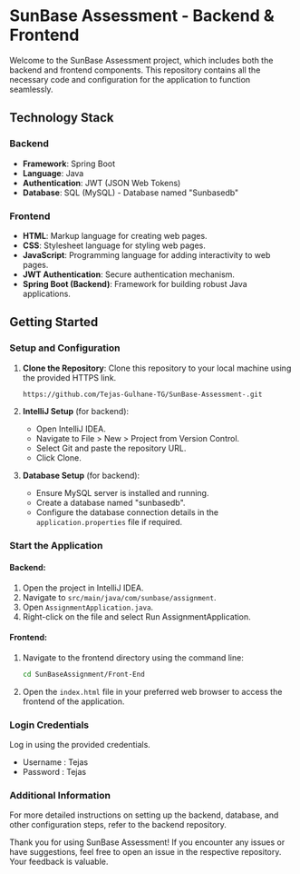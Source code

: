 # SunBase Assessment - Backend & Frontend

Welcome to the SunBase Assessment project, which includes both the backend and frontend components. This repository contains all the necessary code and configuration for the application to function seamlessly.

## Technology Stack

### Backend
* **Framework**: Spring Boot
* **Language**: Java
* **Authentication**: JWT (JSON Web Tokens)
* **Database**: SQL (MySQL) - Database named "Sunbasedb"

### Frontend
* **HTML**: Markup language for creating web pages.
* **CSS**: Stylesheet language for styling web pages.
* **JavaScript**: Programming language for adding interactivity to web pages.
* **JWT Authentication**: Secure authentication mechanism.
* **Spring Boot (Backend)**: Framework for building robust Java applications.

## Getting Started

### Setup and Configuration

1. **Clone the Repository**: Clone this repository to your local machine using the provided HTTPS link.

    ```bash
    https://github.com/Tejas-Gulhane-TG/SunBase-Assessment-.git
    ```

2. **IntelliJ Setup** (for backend):
    * Open IntelliJ IDEA.
    * Navigate to File > New > Project from Version Control.
    * Select Git and paste the repository URL.
    * Click Clone.

3. **Database Setup** (for backend):
    * Ensure MySQL server is installed and running.
    * Create a database named "sunbasedb".
    * Configure the database connection details in the `application.properties` file if required.

### Start the Application

#### Backend:
1. Open the project in IntelliJ IDEA.
2. Navigate to `src/main/java/com/sunbase/assignment`.
3. Open `AssignmentApplication.java`.
4. Right-click on the file and select Run AssignmentApplication.

#### Frontend:
1. Navigate to the frontend directory using the command line:

    ```bash
    cd SunBaseAssignment/Front-End
    ```

2. Open the `index.html` file in your preferred web browser to access the frontend of the application.
### Login Credentials   
   Log in using the provided credentials.
   * Username : Tejas
   * Password : Tejas

### Additional Information

For more detailed instructions on setting up the backend, database, and other configuration steps, refer to the backend repository.

Thank you for using SunBase Assessment! If you encounter any issues or have suggestions, feel free to open an issue in the respective repository. Your feedback is valuable.
